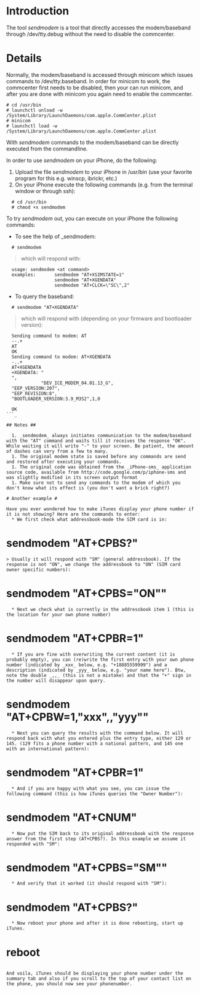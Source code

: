 # Introduction #
The tool _sendmodem_ is a tool that directly accesses the modem/baseband through /dev/tty.debug without the need to disable the commcenter.


# Details #

Normally, the modem/baseband is accessed through minicom which issues commands to /dev/tty.baseband. In order for minicom to work, the commcenter first needs to be disabled, then your can run minicom, and after you are done with minicom you again need to enable the commcenter.
```
# cd /usr/bin
# launchctl unload -w /System/Library/LaunchDaemons/com.apple.CommCenter.plist
# minicom
# launchctl load -w /System/Library/LaunchDaemons/com.apple.CommCenter.plist
```

With _sendmodem_ commands to the modem/baseband can be directly executed from the commandline.

In order to use _sendmodem_ on your iPhone, do the following:
  1. Upload the file _sendmodem_ to your iPhone in /usr/bin (use your favorite program for this e.g. winscp, ibrickr, etc.)
  1. On your iPhone execute the following commands (e.g. from the terminal window or through ssh):
```
  # cd /usr/bin
  # chmod +x sendmodem
```

To try _sendmodem_ out, you can execute on your iPhone the following commands:
  * To see the help of _sendmodem:
```
  # sendmodem
```
> which will respond with:
```
  usage: sendmodem <at command>
  examples:       sendmodem "AT+XSIMSTATE=1"
                  sendmodem "AT+XGENDATA"
                  sendmodem "AT+CLCK=\"SC\",2"
```
  * To query the baseband:
```
  # sendmodem "AT+XGENDATA"
```
> which will respond with (depending on your firmware and bootloader version):
```
  Sending command to modem: AT
  --.+
  AT
  OK
  Sending command to modem: AT+XGENDATA
  -..+
  AT+XGENDATA
  +XGENDATA: "
  ",
             "DEV_ICE_MODEM_04.01.13_G",
  "EEP_VERSION:207",
  "EEP_REVISION:8",
  "BOOTLOADER_VERSION:3.9_M3S2",1,0
 
  OK
```_

## Notes ##

  1. _sendmodem_ always initiates communication to the modem/baseband with the "AT" command and waits till it receives the response "OK". While waiting it will write "-" to your screen. Be patient, the amount of dashes can very from a few to many.
  1. The original modem state is saved before any commands are send and restored after executing your commands.
  1. The original code was obtained from the _iPhone-sms_ application source code, available from http://code.google.com/p/iphone-sms and was slightly modified in its screen output format
  1. Make sure not to send any commands to the modem of which you don't know what its effect is (you don't want a brick right?)

# Another example #

Have you ever wondered how to make iTunes display your phone number if it is not showing? Here are the commands to enter:
  * We first check what addressbook-mode the SIM card is in:
```
  # sendmodem "AT+CPBS?"
```
> Usually it will respond with "SM" (general addressbook). If the response is not "ON", we change the addressbook to "ON" (SIM card owner specific numbers):
```
  # sendmodem "AT+CPBS=\"ON\""
```
  * Next we check what is currently in the addressbook item 1 (this is the location for your own phone number)
```
  # sendmodem "AT+CPBR=1"
```
  * If you are fine with overwriting the current content (it is probably empty), you can (re)write the first entry with your own phone number (indicated by _xxx_ below, e.g. "+18885559999") and a description (indicated by _yyy_ below, e.g. "your name here"). Btw, note the double _,,_ (this is not a mistake) and that the "+" sign in the number will disappear upon query.
```
  # sendmodem "AT+CPBW=1,\"xxx\",,\"yyy\""
```
  * Next you can query the results with the command below. It will respond back with what you entered plus the entry type, either 129 or 145. (129 fits a phone number with a national pattern, and 145 one with an international pattern):
```
  # sendmodem "AT+CPBR=1"
```
  * And if you are happy with what you see, you can issue the following command (this is how iTunes queries the "Owner Number"):
```
  # sendmodem "AT+CNUM"
```
  * Now put the SIM back to its original addressbook with the response answer from the first step (AT+CPBS?). In this example we assume it responded with "SM":
```
  # sendmodem "AT+CPBS=\"SM\""
```
  * And verify that it worked (it should respond with "SM"):
```
  # sendmodem "AT+CPBS?"
```
  * Now reboot your phone and after it is done rebooting, start up iTunes.
```
  # reboot
```

And voila, iTunes should be displaying your phone number under the summary tab and also if you scroll to the top of your contact list on the phone, you should now see your phonenumber.